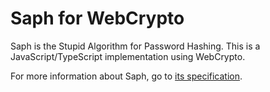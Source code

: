 Saph for WebCrypto
==================

Saph is the Stupid Algorithm for Password Hashing. This is a JavaScript/TypeScript implementation
using WebCrypto.

For more information about Saph, go to
[its specification](https://github.com/socram8888/saph/blob/master/README.md).

